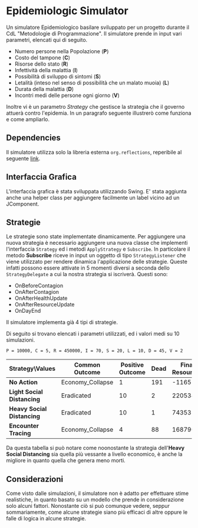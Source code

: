 # Epidemiologic Simulator
Un simulatore Epidemiologico basilare sviluppato per un progetto durante il CdL "Metodologie di Programmazione". 
Il simulatore prende in input vari parametri, elencati qui di seguito.
* Numero persone nella Popolazione (**P**)
* Costo del tampone (**C**)
* Risorse dello stato (**R**)
* Infettività della malattia (**I**)
* Possibilità di sviluppo di sintomi (**S**)
* Letalità (inteso nel senso di possibilità che un malato muoia) (**L**)
* Durata della malattia (**D**)
* Incontri medi delle persone ogni giorno (**V**)

Inoltre vi è un parametro _Strategy_ che gestisce la strategia che il governo attuerà contro l'epidemia.
In un paragrafo seguente illustrerò come funziona e come ampliarlo.
## Dependencies
Il simulatore utilizza solo la libreria esterna `org.reflections`, reperibile al seguente [link](https://github.com/ronmamo/reflections).

## Interfaccia Grafica
L'interfaccia grafica è stata sviluppata utilizzando Swing. E' stata aggiunta anche una helper class
per aggiungere facilmente un label vicino ad un JComponent.

## Strategie
Le strategie sono state implementate dinamicamente. Per aggiungere una nuova strategia è necessario aggiungere una nuova
classe che implementi l'interfaccia `Strategy` ed i metodi `ApplyStrategy` e `Subscribe`.
In particolare il metodo **Subscribe** riceve in input un oggetto di tipo `StrategyListener`
che viene utilizzato per rendere dinamica l'applicazione delle strategie. Queste infatti possono essere attivate in 5 momenti diversi
a seconda dello `StrategyDelegate` a cui la nostra strategia si iscriverà.
Questi sono:
    
  * OnBeforeContagion
  * OnAfterContagion
  * OnAfterHealthUpdate
  * OnAfterResourceUpdate
  * OnDayEnd
  
Il simulatore implementa già 4 tipi di strategie.

Di seguito si trovano elencati i parametri utilizzati, ed i valori medi su 10 simulazioni. 

`P = 10000, C = 5, R = 450000, I = 70, S = 20, L = 10, D = 45, V = 2`

 Strategy\Values | Common Outcome | Positive Outcome | Dead | Final Resources |
------------ | ------------- | --- | --- | ---
**No Action**| Economy_Collapse | 1 | 191 | -11657 | 
**Light Social Distancing** | Eradicated | 10 | 2 | 220534 |
**Heavy Social Distancing** | Eradicated | 10 | 1 | 74353|
**Encounter Tracing** | Economy_Collapse | 4 | 88| 168790| 

Da questa tabella si può notare come noonostante la strategia dell'**Heavy Social Distancing** sia quella più vessante a livello
economico, è anche la migliore in quanto quella che genera meno morti.

## Considerazioni
Come visto dalle simulazioni, il simulatore non è adatto per effettuare stime realistiche, in quanto basato su un modello che prende
in considerazione solo alcuni fattori. Nonostante ciò si può comunque vedere, seppur sommariamente, come alcune strategie siano più efficaci di altre oppure
le falle di logica in alcune strategie.
